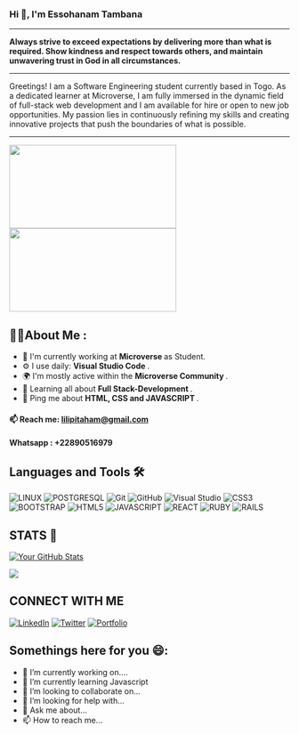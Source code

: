 ### Hi 👋, I'm Essohanam Tambana
--- 
**Always strive to exceed expectations by delivering more than what is required. Show kindness and respect towards others, and maintain unwavering trust in God in all circumstances.**

----
Greetings! I am a Software Engineering student currently based in Togo. As a dedicated learner at Microverse, I am fully immersed in the dynamic field of full-stack web development and I am available for hire or open to new job opportunities. My passion lies in continuously refining my skills and creating innovative projects that push the boundaries of what is possible.

----
<img src="https://media.tenor.com/UttC4AITYR4AAAAM/full-stack-developer.gif" style="width: 300px; height:150px;"> <img src="https://media.tenor.com/UToftFAfL1kAAAAM/web-development-web.gif" style="width: 300px; height:150px;">

## 👱‍♂️About Me :

- 🏢 I'm currently working at <b> Microverse </b> as Student.
- ⚙️ I use daily: <b> Visual Studio Code </b>.
- 🌍 I'm mostly active within the <b> Microverse Community </b>.
- 🌱 Learning all about <b> Full Stack-Development </b>.
- 💬 Ping me about <b> HTML, CSS and JAVASCRIPT </b>.
#### 📫 Reach me: <b> lilipitaham@gmail.com</b>
#### Whatsapp : <b> +22890516979</b>

## **Languages and Tools** 🛠 
![LINUX](https://icongr.am/devicon/linux-original.svg?size=128&color=currentColor)
![POSTGRESQL](https://icongr.am/devicon/postgresql-original.svg?size=128&color=currentColor)
![Git](https://icongr.am/devicon/git-original.svg?size=128&color=currentColor)
![GitHub](https://icongr.am/devicon/github-original-wordmark.svg?size=128&color=currentColor)
![Visual Studio](https://icongr.am/devicon/visualstudio-plain.svg?size=128&color=currentColor)
![CSS3](https://icongr.am/devicon/css3-original.svg?size=128&color=currentColor)
![BOOTSTRAP](https://icongr.am/devicon/bootstrap-plain-wordmark.svg?size=128&color=currentColor)
![HTML5](https://icongr.am/devicon/html5-original.svg?size=128&color=currentColor)
![JAVASCRIPT](https://icongr.am/devicon/javascript-original.svg?size=128&color=currentColor)
![REACT](https://icongr.am/devicon/react-original.svg?size=128&color=currentColor)
![RUBY](https://icongr.am/devicon/ruby-original.svg?size=128&color=currentColor)
![RAILS](https://icongr.am/devicon/rails-original-wordmark.svg?size=128&color=currentColor)

## STATS 🤜

[![Your GitHub Stats](https://github-readme-stats.vercel.app/api?username=GhostEsso&show_icons=true)](https://github.com/GhostEsso )

![](https://komarev.com/ghpvc/?username=GhostEsso&color=blue)

## CONNECT WITH ME

[![LinkedIn](https://img.shields.io/badge/-LinkedIn-0077B5?style=for-the-badge&logo=linkedin&logoColor=white&link=https://https://www.linkedin.com/in/essohanam-tambana-62aa081a1/)](https://www.linkedin.com/in/essohanam-tambana-62aa081a1/)
[![Twitter](https://img.shields.io/badge/-Twitter-1DA1F2?style=for-the-badge&logo=twitter&logoColor=white&link=https://twitter.com/TambanaEssohana)](https://twitter.com/TambanaEssohana)
[![Portfolio](https://img.shields.io/badge/-Portfolio-black?style=for-the-badge&logo=dev.to&logoColor=white&link=https://ghostesso.github.io/Portfolio-New-Setup/)](https://ghostesso.github.io/Portfolio-New-Setup/)

## Somethings here for you 😄:
- 🔭 I’m currently working on....
- 🌱 I’m currently learning Javascript
- 👯 I’m looking to collaborate on...
- 🤔 I’m looking for help with...
- 💬 Ask me about...
- 📫 How to reach me...

